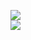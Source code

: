 [![](https://img.shields.io/badge/Made%20With-Github%20Spray-lightgrey.svg?style=for-the-badge&logo=github)](https://github.com/Annihil/github-spray#3694)  
[![](https://i.imgur.com/2DrTn0Z.gif)](https://github.com/Annihil/github-spray)